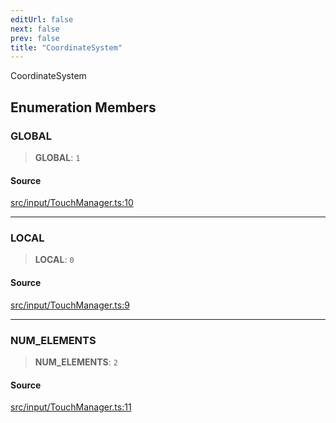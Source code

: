 ```yaml
---
editUrl: false
next: false
prev: false
title: "CoordinateSystem"
---
```


CoordinateSystem

## Enumeration Members

### GLOBAL

> **GLOBAL**: `1`

#### Source

[src/input/TouchManager.ts:10](https://github.com/relishinc/dill-pixel/blob/543438455c9a47928084300159416186c2aa1095/src/input/TouchManager.ts#L10)

***

### LOCAL

> **LOCAL**: `0`

#### Source

[src/input/TouchManager.ts:9](https://github.com/relishinc/dill-pixel/blob/543438455c9a47928084300159416186c2aa1095/src/input/TouchManager.ts#L9)

***

### NUM\_ELEMENTS

> **NUM\_ELEMENTS**: `2`

#### Source

[src/input/TouchManager.ts:11](https://github.com/relishinc/dill-pixel/blob/543438455c9a47928084300159416186c2aa1095/src/input/TouchManager.ts#L11)
